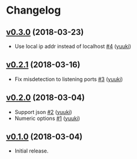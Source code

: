 # Changelog

## [v0.3.0](https://github.com/yuuki/lstf/compare/v0.2.1...v0.3.0) (2018-03-23)

* Use local ip addr instead of localhost [#4](https://github.com/yuuki/lstf/pull/4) ([yuuki](https://github.com/yuuki))

## [v0.2.1](https://github.com/yuuki/lstf/compare/v0.2.0...v0.2.1) (2018-03-16)

* Fix misdetection to listening ports [#3](https://github.com/yuuki/lstf/pull/3) ([yuuki](https://github.com/yuuki))

## [v0.2.0](https://github.com/yuuki/lstf/compare/v0.1.0...v0.2.0) (2018-03-04)

* Support json [#2](https://github.com/yuuki/lstf/pull/2) ([yuuki](https://github.com/yuuki))
* Numeric options [#1](https://github.com/yuuki/lstf/pull/1) ([yuuki](https://github.com/yuuki))

## [v0.1.0](https://github.com/yuuki/lstf/compare/...v0.1.0) (2018-03-04)

- Initial release.
